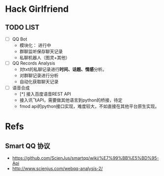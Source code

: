 # Hack Girlfriend

## TODO LIST

- [ ] QQ Bot
    - 模块化： 进行中
    - 群聊监听保存聊天记录
    - 私聊机器人（图灵+其他）
- [ ] QQ Records Analysis
    - 対txt的私聊记录进行**时间、话题、情感**分析。
    - 对群聊记录进行分析
    - 自动化获取聊天记录
- [ ] 语音合成
    - [*] 接入百度语音REST API
    - 接入讯飞API，需要做其他语言到python的桥接，待定
    - fmod api的python接口实现，难度较大，不如直接在其他平台原生实现。
    

# Refs


## Smart QQ 协议
- https://github.com/ScienJus/smartqq/wiki/%E7%99%BB%E5%BD%95-Api
- http://www.scienjus.com/webqq-analysis-2/

